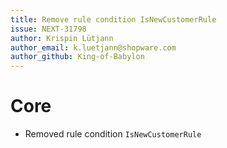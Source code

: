 ```yaml
---
title: Remove rule condition IsNewCustomerRule
issue: NEXT-31798
author: Krispin Lütjann
author_email: k.luetjann@shopware.com
author_github: King-of-Babylon
---
```

# Core
* Removed rule condition `IsNewCustomerRule`
